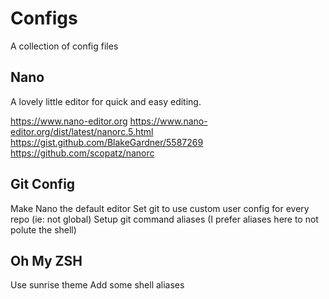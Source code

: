 # Configs

A collection of config files

## Nano

A lovely little editor for quick and easy editing.

https://www.nano-editor.org
https://www.nano-editor.org/dist/latest/nanorc.5.html
https://gist.github.com/BlakeGardner/5587269
https://github.com/scopatz/nanorc

## Git Config

Make Nano the default editor
Set git to use custom user config for every repo (ie: not global)
Setup git command aliases (I prefer aliases here to not polute the shell)

## Oh My ZSH

Use sunrise theme
Add some shell aliases
